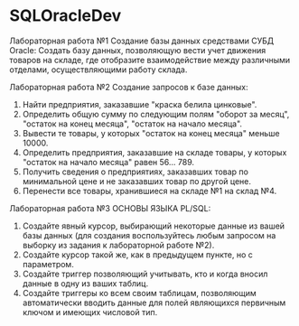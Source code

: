 # SQLOracleDev

Лабораторная работа №1
Создание базы данных средствами СУБД Oracle:
Создать базу данных, позволяющую вести учет движения товаров на складе, 
где отобразите взаимодействие между различными отделами, 
осуществляющими работу склада.


Лабораторная работа №2
Создание запросов к базе данных:
1. Найти предприятия, заказавшие "краска белила цинковые".
2. Определить общую сумму по следующим полям "оборот
за месяц", "остаток на конец месяца", "остаток на начало
месяца".
3. Вывести те товары, у которых "остаток на конец месяца"
меньше 10000.
4. Определить предприятия, заказавшие на складе товары,
у которых "остаток на начало месяца" равен 56... 789.
5. Получить сведения о предприятиях, заказавших товар
по минимальной цене и не заказавших товар по другой
цене.
6. Перенести все товары, хранившиеся на складе №1 на
склад №4.


Лабораторная работа №3
ОСНОВЫ ЯЗЫКА PL/SQL:
1. Создайте явный курсор, выбирающий некоторые данные
из вашей базы данных (для создания воспользуйтесь любым запросом на выборку
из задания к лабораторной работе №2).
2. Создайте курсор такой же, как в предыдущем пункте, но с параметром.
3. Создайте триггер позволяющий учитывать, кто и когда
вносил данные в одну из ваших таблиц.
4. Создайте триггеры ко всем своим таблицам, позволяющим автоматически 
вводить данные для полей являющихся первичным ключом и имеющих 
числовой тип.
